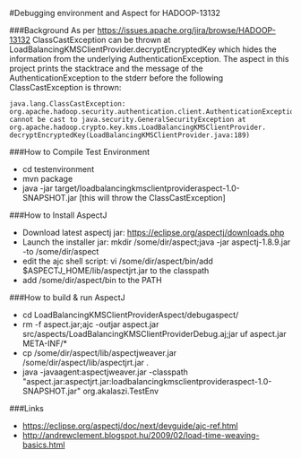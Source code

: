 #Debugging environment and Aspect for HADOOP-13132

###Background
As per https://issues.apache.org/jira/browse/HADOOP-13132 ClassCastException
can be thrown at LoadBalancingKMSClientProvider.decryptEncryptedKey which
hides the information from the underlying AuthenticationException. The
aspect in this project prints the stacktrace and the message of the AuthenticationException
to the stderr before the following ClassCastException is thrown:

```
java.lang.ClassCastException: 
org.apache.hadoop.security.authentication.client.AuthenticationException 
cannot be cast to java.security.GeneralSecurityException at org.apache.hadoop.crypto.key.kms.LoadBalancingKMSClientProvider.
decryptEncryptedKey(LoadBalancingKMSClientProvider.java:189) 
```

###How to Compile Test Environment
- cd testenvironment
- mvn package
- java -jar target/loadbalancingkmsclientprovideraspect-1.0-SNAPSHOT.jar 
[this will throw the ClassCastException]

###How to Install AspectJ 
- Download latest aspectj jar: https://eclipse.org/aspectj/downloads.php
- Launch the installer jar: mkdir /some/dir/aspect;java -jar aspectj-1.8.9.jar -to /some/dir/aspect
- edit the ajc shell script: vi /some/dir/aspect/bin/add $ASPECTJ_HOME/lib/aspectjrt.jar to the classpath
- add /some/dir/aspect/bin to the PATH

###How to build & run AspectJ 
- cd LoadBalancingKMSClientProviderAspect/debugaspect/
- rm -f aspect.jar;ajc -outjar aspect.jar src/aspects/LoadBalancingKMSClientProviderDebug.aj;jar uf aspect.jar META-INF/*
- cp /some/dir/aspect/lib/aspectjweaver.jar /some/dir/aspect/lib/aspectjrt.jar .
- java -javaagent:aspectjweaver.jar -classpath "aspect.jar:aspectjrt.jar:loadbalancingkmsclientprovideraspect-1.0-SNAPSHOT.jar" org.akalaszi.TestEnv

###Links
- https://eclipse.org/aspectj/doc/next/devguide/ajc-ref.html
- http://andrewclement.blogspot.hu/2009/02/load-time-weaving-basics.html




